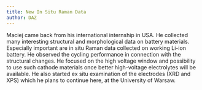 ```yaml
---
title: New In Situ Raman Data
author: DAZ
---
```


Maciej came back from his international internship in USA. He collected many interesting structural and morphological data on battery materials. Especially important are in situ Raman data collected on working Li-ion battery. He observed the cycling performance in connection with the structural changes. He focused on the high voltage window and possibility to use such cathode materials once better high-voltage electrolytes will be available. He also started ex situ examination of the electrodes (XRD and XPS) which he plans to continue here, at the University of Warsaw.

